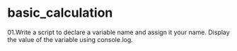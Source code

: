 # basic_calculation

01.Write a script to declare a variable name and assign it your name. Display the value of the variable using console.log.